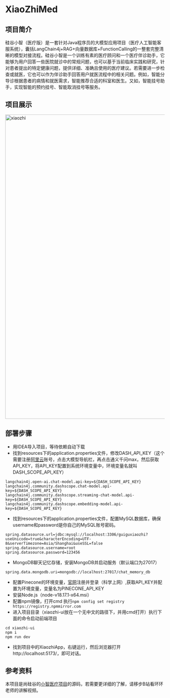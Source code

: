 # XiaoZhiMed
## 项目简介
硅谷小智（医疗版）是一套针对Java程序员的大模型应用项目（医疗人工智能客服系统），囊括LangChain4j+RAG+向量数据库+FunctionCalling的一整套完整清晰的模型对接流程。硅谷小智是一个训练有素的医疗顾问和一个医疗伴诊助手，它能够为用户回答一些医院就诊中的常规问题，也可以基于当前临床实践和研究，针对患者提出的特定健康问题，提供详细、准确且使用的医疗建议。若需要进一步检查或就医，它也可以作为伴诊助手回答用户就医流程中的相关问题。例如，智能分导诊根据患者的病情和就医需求，智能推荐合适的科室和医生。又如，智能挂号助手，实现智能的预约挂号、智能取消挂号等服务。

## 项目展示
<img width="957" alt="xiaozhi" src="https://github.com/user-attachments/assets/e3ee9999-b7c9-4077-924e-a786f1520153" />

## 部署步骤
- 用IDEA导入项目，等待依赖自动下载
- 找到resources下的application.properties文件，修改DASH_API_KEY（这个需要注册[阿里云](https://www.aliyun.com/)账号，点击大模型导航栏，再点击通义千问max，然后获取API_KEY，将API_KEY配置到系统环境变量中，环境变量名就叫DASH_SCOPE_API_KEY）
```
langchain4j.open-ai.chat-model.api-key=${DASH_SCOPE_API_KEY}
langchain4j.community.dashscope.chat-model.api-key=${DASH_SCOPE_API_KEY}
langchain4j.community.dashscope.streaming-chat-model.api-key=${DASH_SCOPE_API_KEY}
langchain4j.community.dashscope.embedding-model.api-key=${DASH_SCOPE_API_KEY}
```
- 找到resources下的application.properties文件，配置MySQL数据库，确保username和password是你自己的MySQL账号密码。
```
spring.datasource.url=jdbc:mysql://localhost:3306/guiguxiaozhi?useUnicode=true&characterEncoding=UTF-8&serverTimezone=Asia/Shanghai&useSSL=false
spring.datasource.username=root
spring.datasource.password=123456
```
- MongoDB聊天记忆存储，安装MongoDB并启动服务（默认端口为27017）
```
spring.data.mongodb.uri=mongodb://localhost:27017/chat_memory_db
```
- 配置Pinecone的环境变量，[官网](https://www.pinecone.io/)注册并登录（科学上网）,获取API_KEY并配置为环境变量，变量名为PINECONE_API_KEY
- 安装Node.js（node-v18.17.1-x64.msi）
- 配置npm镜像，打开cmd 执行`npm config set registry https://registry.npmmirror.com`
- 进入项目目录（xiaozhi-ui放在一个无中文的路径下，并用cmd打开）执行下面的命令启动前端项目
```
cd xiaozhi-ui
npm i
npm run dev
```
- 找到项目中的XiaozhiApp，右键运行，然后浏览器打开http://localhost:5173/，即可对话。

## 参考资料
本项目是尚硅谷的[小智医疗项目](https://www.bilibili.com/video/BV1cpLTz1EVp?spm_id_from=333.788.videopod.episodes&vd_source=9a3b398e8389e2adc240e2a49c27a6c6)的源码，若需要更详细的了解，请移步B站看环环老师的讲解视频。
